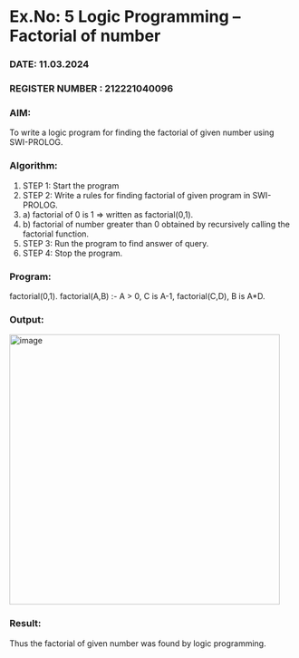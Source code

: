 # Ex.No: 5   Logic Programming – Factorial of number   
### DATE:     11.03.2024                                                                       
### REGISTER NUMBER : 212221040096
### AIM: 
To  write  a logic program for finding the factorial of given number using SWI-PROLOG. 
### Algorithm:
1. STEP 1: Start the program
2. STEP 2:  Write a rules for finding factorial of given program in SWI-PROLOG.
3.   a)	factorial of 0 is 1 => written as factorial(0,1).
4.   b)	factorial of number greater than 0 obtained by recursively calling the factorial    function.
5. STEP 3: Run the program  to find answer of  query.
6. STEP 4: Stop the program.

### Program:
factorial(0,1).
factorial(A,B) :-
 A > 0,
 C is A-1,
 factorial(C,D),
 B is A*D.



### Output:
<img width="477" alt="image" src="https://github.com/Maheswarikarthi/AI_Lab_2023-24/assets/127172770/3b69c607-0018-4da7-913e-1089f777d8a8">




### Result:
Thus the factorial of given number was found by logic programming. 
